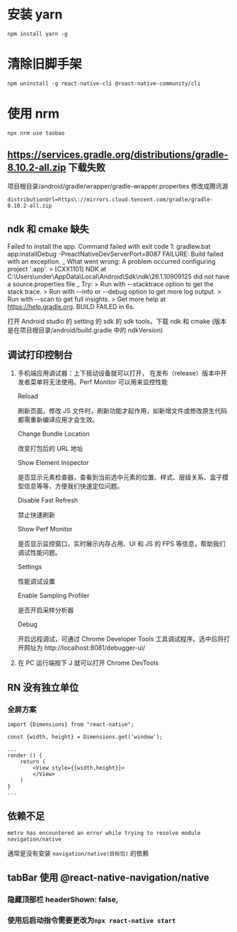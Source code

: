 # 安装 yarn

```
npm install yarn -g
```

# 清除旧脚手架

```
npm uninstall -g react-native-cli @react-native-community/cli
```

# 使用 nrm

```
npx nrm use taobao
```

## https://services.gradle.org/distributions/gradle-8.10.2-all.zip 下载失败

项目根目录/android/gradle/wrapper/gradle-wrapper.properties
修改成腾讯源

```
distributionUrl=https\://mirrors.cloud.tencent.com/gradle/gradle-8.10.2-all.zip
```

## ndk 和 cmake 缺失

Failed to install the app. Command failed with exit code 1: gradlew.bat app:installDebug -PreactNativeDevServerPort=8087 FAILURE: Build failed with an exception. _ What went wrong: A problem occurred configuring project ':app'. > [CXX1101] NDK at C:\Users\under\AppData\Local\Android\Sdk\ndk\26.1.10909125 did not have a source.properties file _ Try: > Run with --stacktrace option to get the stack trace. > Run with --info or --debug option to get more log output. > Run with --scan to get full insights. > Get more help at https://help.gradle.org. BUILD FAILED in 6s.

打开 Android studio 的 setting 的 sdk 的 sdk tools，下载 ndk 和 cmake (版本是在项目根目录/android/build.gradle 中的 ndkVersion)

## 调试打印控制台

1. 手机端应用调试器：上下摇动设备就可以打开， 在发布（release）版本中开发者菜单将无法使用。Perf Monitor 可以用来监控性能

   Reload

   刷新页面，修改 JS 文件时，刷新功能才起作用，如新增文件或修改原生代码都需重新编译应用才会生效。

   Change Bundle Location

   改变打包后的 URL 地址

   Show Element Inspector

   是否显示元素检查器，查看到当前选中元素的位置、样式、层级关系、盒子模型信息等等，方便我们快速定位问题。

   Disable Fast Refresh

   禁止快速刷新

   Show Perf Monitor

   是否显示监控窗口，实时展示内存占用、UI 和 JS 的 FPS 等信息，帮助我们调试性能问题。

   Settings

   性能调试设置

   Enable Sampling Profiler

   是否开启采样分析器

   Debug

   开启远程调试，可通过 Chrome Developer Tools 工具调试程序。选中后将打开网址为 http://localhost:8081/debugger-ui/

2. 在 PC 运行端按下 J 就可以打开 Chrome DevTools

## RN 没有独立单位

### 全屏方案

```tsx
import {Dimensions} from "react-native";

const {width, height} = Dimensions.get('window');

...
render () {
    return (
        <View style={{width,height}}>
        </View>
    )
}
...

```

## 依赖不足

```
metro has encountered an error while trying to resolve module navigation/native
```

通常是没有安装 `navigation/native(目标包)` 的依赖

## tabBar 使用 @react-native-navigation/native

### 隐藏顶部栏 headerShown: false,

### 使用后启动指令需要更改为`npx react-native start`
